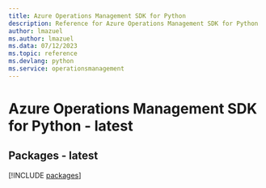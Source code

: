 ```yaml
---
title: Azure Operations Management SDK for Python
description: Reference for Azure Operations Management SDK for Python
author: lmazuel
ms.author: lmazuel
ms.data: 07/12/2023
ms.topic: reference
ms.devlang: python
ms.service: operationsmanagement
---
```

# Azure Operations Management SDK for Python - latest
## Packages - latest
[!INCLUDE [packages](operations-management-index.md)]